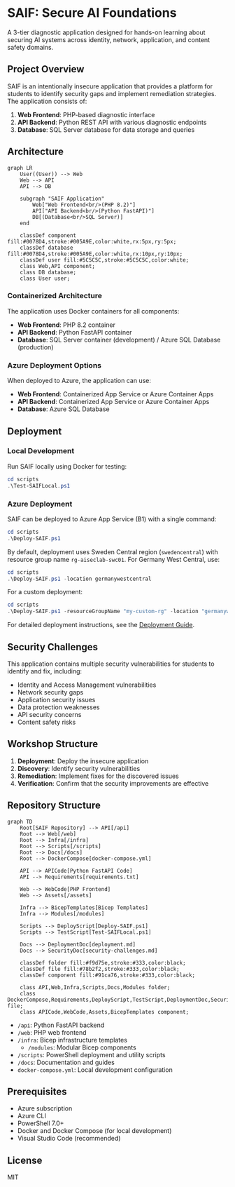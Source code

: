 # SAIF: Secure AI Foundations

A 3-tier diagnostic application designed for hands-on learning about securing AI systems across identity, network, application, and content safety domains.

## Project Overview

SAIF is an intentionally insecure application that provides a platform for students to identify security gaps and implement remediation strategies. The application consists of:

1. **Web Frontend**: PHP-based diagnostic interface
2. **API Backend**: Python REST API with various diagnostic endpoints
3. **Database**: SQL Server database for data storage and queries

## Architecture

```mermaid
graph LR
    User((User)) --> Web
    Web --> API
    API --> DB
    
    subgraph "SAIF Application"
        Web["Web Frontend<br/>(PHP 8.2)"]
        API["API Backend<br/>(Python FastAPI)"]
        DB[(Database<br/>SQL Server)]
    end
    
    classDef component fill:#0078D4,stroke:#005A9E,color:white,rx:5px,ry:5px;
    classDef database fill:#0078D4,stroke:#005A9E,color:white,rx:10px,ry:10px;
    classDef user fill:#5C5C5C,stroke:#5C5C5C,color:white;
    class Web,API component;
    class DB database;
    class User user;
```

### Containerized Architecture

The application uses Docker containers for all components:

- **Web Frontend**: PHP 8.2 container
- **API Backend**: Python FastAPI container
- **Database**: SQL Server container (development) / Azure SQL Database (production)

### Azure Deployment Options

When deployed to Azure, the application can use:

- **Web Frontend**: Containerized App Service or Azure Container Apps
- **API Backend**: Containerized App Service or Azure Container Apps
- **Database**: Azure SQL Database

## Deployment

### Local Development

Run SAIF locally using Docker for testing:

```powershell
cd scripts
.\Test-SAIFLocal.ps1
```

### Azure Deployment

SAIF can be deployed to Azure App Service (B1) with a single command:

```powershell
cd scripts
.\Deploy-SAIF.ps1
```

By default, deployment uses Sweden Central region (`swedencentral`) with resource group name `rg-aiseclab-swc01`. For Germany West Central, use:

```powershell
cd scripts
.\Deploy-SAIF.ps1 -location germanywestcentral
```

For a custom deployment:

```powershell
cd scripts
.\Deploy-SAIF.ps1 -resourceGroupName "my-custom-rg" -location "germanywestcentral" -environmentName "saif-prod"
```

For detailed deployment instructions, see the [Deployment Guide](docs/deployment.md).

## Security Challenges

This application contains multiple security vulnerabilities for students to identify and fix, including:

- Identity and Access Management vulnerabilities
- Network security gaps
- Application security issues
- Data protection weaknesses
- API security concerns
- Content safety risks

## Workshop Structure

1. **Deployment**: Deploy the insecure application
2. **Discovery**: Identify security vulnerabilities
3. **Remediation**: Implement fixes for the discovered issues
4. **Verification**: Confirm that the security improvements are effective

## Repository Structure

```mermaid
graph TD
    Root[SAIF Repository] --> API[/api]
    Root --> Web[/web]
    Root --> Infra[/infra]
    Root --> Scripts[/scripts]
    Root --> Docs[/docs]
    Root --> DockerCompose[docker-compose.yml]
    
    API --> APICode[Python FastAPI Code]
    API --> Requirements[requirements.txt]
    
    Web --> WebCode[PHP Frontend]
    Web --> Assets[/assets]
    
    Infra --> BicepTemplates[Bicep Templates]
    Infra --> Modules[/modules]
    
    Scripts --> DeployScript[Deploy-SAIF.ps1]
    Scripts --> TestScript[Test-SAIFLocal.ps1]
    
    Docs --> DeploymentDoc[deployment.md]
    Docs --> SecurityDoc[security-challenges.md]
    
    classDef folder fill:#f9d75e,stroke:#333,color:black;
    classDef file fill:#78b2f2,stroke:#333,color:black;
    classDef component fill:#91ca76,stroke:#333,color:black;
    
    class API,Web,Infra,Scripts,Docs,Modules folder;
    class DockerCompose,Requirements,DeployScript,TestScript,DeploymentDoc,SecurityDoc file;
    class APICode,WebCode,Assets,BicepTemplates component;
```

- `/api`: Python FastAPI backend
- `/web`: PHP web frontend
- `/infra`: Bicep infrastructure templates
  - `/modules`: Modular Bicep components
- `/scripts`: PowerShell deployment and utility scripts
- `/docs`: Documentation and guides
- `docker-compose.yml`: Local development configuration

## Prerequisites

- Azure subscription
- Azure CLI
- PowerShell 7.0+
- Docker and Docker Compose (for local development)
- Visual Studio Code (recommended)

## License

MIT
